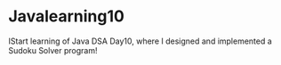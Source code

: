 # Javalearning10
IStart learning of Java DSA Day10, where I designed and implemented a Sudoku Solver program!
